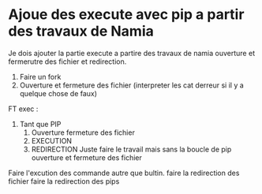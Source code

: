 # Ajoue des execute avec pip a partir des travaux de Namia

Je dois ajouter la partie execute a partire des travaux de namia ouverture et fermerutre des fichier et redirection.

1. Faire un fork
2. Ouverture et fermeture des fichier (interpreter les cat derreur si il y a quelque chose de faux)

FT exec :

1. Tant que PIP
	1. Ouverture fermeture des fichier
	2. EXECUTION
	3. REDIRECTION
Juste faire le travail mais sans la boucle de pip ouverture et fermeture des fichier

Faire l'excution des commande autre que bultin.
faire la redirection des fichier 
faire la redirection des pips